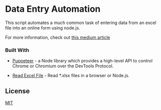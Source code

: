 # Data Entry Automation
This script automates a much common task of entering data from an excel file into an online form using node.js.

For more information, check out [this medium article](https://dylanauthentic.medium.com/how-i-created-a-51-cost-savings-for-my-client-using-simple-browser-automation-fb12052a8ae6)

### Built With

  
- [Puppeteer](https://github.com/puppeteer/puppeteer) - a Node library which provides a high-level API to control Chrome or Chromium over the DevTools Protocol.

- [Read Excel File](https://gitlab.com/catamphetamine/read-excel-file) - Read *.xlsx files in a browser or Node.js.

## License
[MIT](https://choosealicense.com/licenses/mit/)
